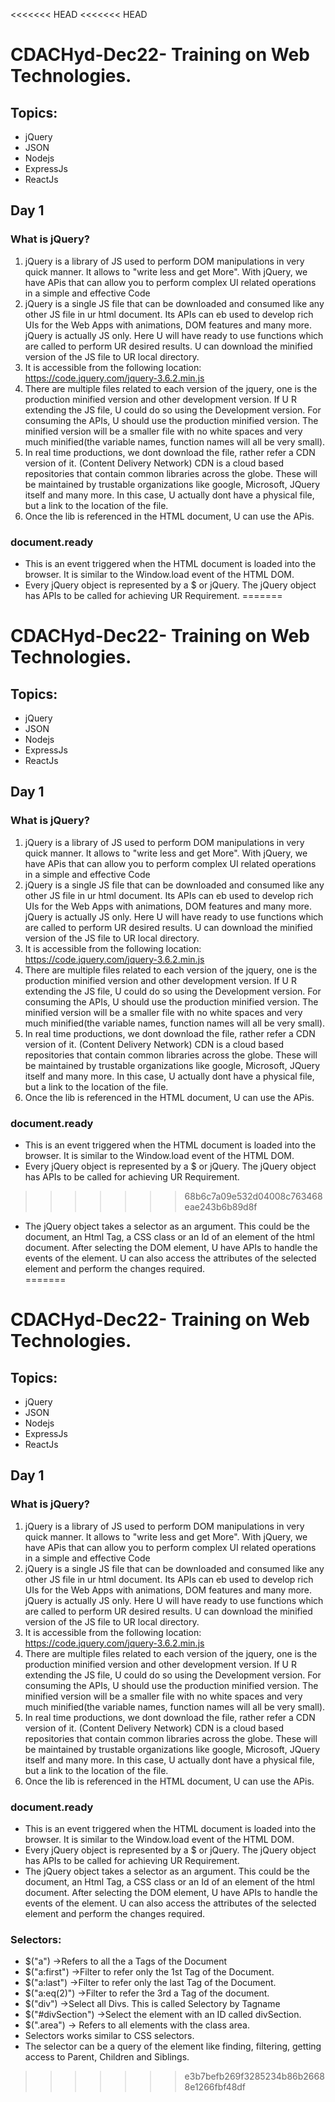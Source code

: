 <<<<<<< HEAD
<<<<<<< HEAD
# CDACHyd-Dec22- Training on Web Technologies.
## Topics:
- jQuery
- JSON
- Nodejs
- ExpressJs
- ReactJs
## Day 1
### What is jQuery?
1. jQuery is a library of JS used to perform DOM manipulations in very quick manner. It allows to "write less and get More". With jQuery, we have APis that can allow you to perform complex UI related operations in a simple and effective Code
2. jQuery is a single JS file that can be downloaded and consumed like any other JS file in ur html document. Its APIs can eb used to develop rich UIs for the Web Apps with animations, DOM features and many more. jQuery is actually JS only. Here U will have ready to use functions which are called to perform UR desired results. U can download the minified version of the JS file to UR local directory.
3. It is accessible from the following location:
    https://code.jquery.com/jquery-3.6.2.min.js
4. There are multiple files related to each version of the jquery, one is the production minified version and other development version. If U R extending the JS file, U could do so using the Development version. For consuming the APIs, U should use the production minified version. The minified version will be a smaller file with no white spaces and very much minified(the variable names, function names will all be very small).
5. In real time productions, we dont download the file, rather refer a CDN version of it. (Content Delivery Network) CDN is a cloud based repositories that contain common libraries across the globe. These will be maintained by trustable organizations like google, Microsoft, JQuery itself and many more. In this case, U actually dont have a physical file, but a link to the location of the file.
6. Once the lib is referenced in the HTML document, U can use the APis. 

### document.ready
- This is an event triggered when the HTML document is loaded into the browser. It is similar to the Window.load event of the HTML DOM. 
- Every jQuery object is represented by a $ or jQuery. The jQuery object has APIs to be called for achieving UR Requirement.
=======
# CDACHyd-Dec22- Training on Web Technologies.
## Topics:
- jQuery
- JSON
- Nodejs
- ExpressJs
- ReactJs
## Day 1
### What is jQuery?
1. jQuery is a library of JS used to perform DOM manipulations in very quick manner. It allows to "write less and get More". With jQuery, we have APis that can allow you to perform complex UI related operations in a simple and effective Code
2. jQuery is a single JS file that can be downloaded and consumed like any other JS file in ur html document. Its APIs can eb used to develop rich UIs for the Web Apps with animations, DOM features and many more. jQuery is actually JS only. Here U will have ready to use functions which are called to perform UR desired results. U can download the minified version of the JS file to UR local directory.
3. It is accessible from the following location:
    https://code.jquery.com/jquery-3.6.2.min.js
4. There are multiple files related to each version of the jquery, one is the production minified version and other development version. If U R extending the JS file, U could do so using the Development version. For consuming the APIs, U should use the production minified version. The minified version will be a smaller file with no white spaces and very much minified(the variable names, function names will all be very small).
5. In real time productions, we dont download the file, rather refer a CDN version of it. (Content Delivery Network) CDN is a cloud based repositories that contain common libraries across the globe. These will be maintained by trustable organizations like google, Microsoft, JQuery itself and many more. In this case, U actually dont have a physical file, but a link to the location of the file.
6. Once the lib is referenced in the HTML document, U can use the APis. 

### document.ready
- This is an event triggered when the HTML document is loaded into the browser. It is similar to the Window.load event of the HTML DOM. 
- Every jQuery object is represented by a $ or jQuery. The jQuery object has APIs to be called for achieving UR Requirement.
>>>>>>> 68b6c7a09e532d04008c763468eae243b6b89d8f
- The jQuery object takes a selector as an argument. This could be the document, an Html Tag, a CSS class or an Id of an element of the html document. After selecting the DOM element, U have APIs to handle the events of the element. U can also access the attributes of the selected element and perform the changes required.   
=======
# CDACHyd-Dec22- Training on Web Technologies.
## Topics:
- jQuery
- JSON
- Nodejs
- ExpressJs
- ReactJs
## Day 1
### What is jQuery?
1. jQuery is a library of JS used to perform DOM manipulations in very quick manner. It allows to "write less and get More". With jQuery, we have APis that can allow you to perform complex UI related operations in a simple and effective Code
2. jQuery is a single JS file that can be downloaded and consumed like any other JS file in ur html document. Its APIs can eb used to develop rich UIs for the Web Apps with animations, DOM features and many more. jQuery is actually JS only. Here U will have ready to use functions which are called to perform UR desired results. U can download the minified version of the JS file to UR local directory.
3. It is accessible from the following location:
    https://code.jquery.com/jquery-3.6.2.min.js
4. There are multiple files related to each version of the jquery, one is the production minified version and other development version. If U R extending the JS file, U could do so using the Development version. For consuming the APIs, U should use the production minified version. The minified version will be a smaller file with no white spaces and very much minified(the variable names, function names will all be very small).
5. In real time productions, we dont download the file, rather refer a CDN version of it. (Content Delivery Network) CDN is a cloud based repositories that contain common libraries across the globe. These will be maintained by trustable organizations like google, Microsoft, JQuery itself and many more. In this case, U actually dont have a physical file, but a link to the location of the file.
6. Once the lib is referenced in the HTML document, U can use the APis. 

### document.ready
- This is an event triggered when the HTML document is loaded into the browser. It is similar to the Window.load event of the HTML DOM. 
- Every jQuery object is represented by a $ or jQuery. The jQuery object has APIs to be called for achieving UR Requirement.
- The jQuery object takes a selector as an argument. This could be the document, an Html Tag, a CSS class or an Id of an element of the html document. After selecting the DOM element, U have APIs to handle the events of the element. U can also access the attributes of the selected element and perform the changes required.
### Selectors:
- $("a") ->Refers to all the a Tags of the Document
- $("a:first") ->Filter to refer only the 1st Tag of the Document.
- $("a:last") ->Filter to refer only the last Tag of the Document.
- $("a:eq(2)") ->Filter to refer the 3rd a Tag of the document.
- $("div") ->Select all Divs. This is called Selectory by Tagname
- $("#divSection") ->Select the element with an ID called divSection. 
- $(".area") -> Refers to all elements with the class area. 
- Selectors works similar to CSS selectors.
- The selector can be a query of the element like finding, filtering, getting access to Parent, Children and Siblings.
>>>>>>> e3b7befb269f3285234b86b26688e1266fbf48df
